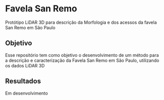 # Favela San Remo

Protótipo LiDAR 3D para descrição da Morfologia e dos acessos da favela San Remo em São Paulo

## Objetivo

Esse repositório tem como objetivo o desenvolvimento de um método para a descrição e caracterização da Favela San Remo em São Paulo, utilizando os dados LiDAR 3D

## Resultados

Em desenvolvimento
